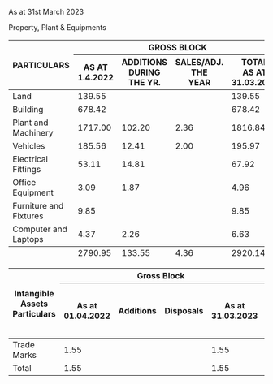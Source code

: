 As at 31st March 2023

Property, Plant & Equipments

<table><thead><tr><th rowspan="2">PARTICULARS</th><th colspan="4">GROSS BLOCK</th><th colspan="4">ACCUMULATED DEPRECIATION</th><th colspan="2">NET BLOCK</th></tr><tr><th>AS AT<br/>1.4.2022</th><th>ADDITIONS<br/>DURING<br/>THE YR.</th><th>SALES/ADJ.<br/>THE<br/>YEAR</th><th>TOTAL<br/>AS AT<br/>31.03.2023</th><th>TOTAL<br/>UP TO<br/>31.03.2022</th><th>FOR THE<br/>YEAR</th><th>ADJUSTMENT<br/>DURING THE<br/>YEAR</th><th>TOTAL<br/>UP TO<br/>31.03.2023</th><th>AS AT<br/>31.03.2023</th><th>AS AT<br/>31.03.2022</th></tr></thead><tbody><tr><td>Land</td><td>139.55</td><td></td><td></td><td>139.55</td><td></td><td></td><td></td><td></td><td>139.55</td><td>139.55</td></tr><tr><td>Building</td><td>678.42</td><td></td><td></td><td>678.42</td><td>191.02</td><td>21.48</td><td></td><td>212.50</td><td>465.92</td><td>487.40</td></tr><tr><td>Plant and Machinery</td><td>1717.00</td><td>102.20</td><td>2.36</td><td>1816.84</td><td>847.31</td><td>113.07</td><td></td><td>960.38</td><td>856.47</td><td>869.69</td></tr><tr><td>Vehicles</td><td>185.56</td><td>12.41</td><td>2.00</td><td>195.97</td><td>79.91</td><td>23.04</td><td></td><td>102.95</td><td>93.02</td><td>105.65</td></tr><tr><td>Electrical Fittings</td><td>53.11</td><td>14.81</td><td></td><td>67.92</td><td>33.21</td><td>5.71</td><td></td><td>38.92</td><td>29.00</td><td>19.90</td></tr><tr><td>Office Equipment</td><td>3.09</td><td>1.87</td><td></td><td>4.96</td><td>2.85</td><td>.4</td><td></td><td>2.89</td><td>2.07</td><td>.24</td></tr><tr><td>Furniture and Fixtures</td><td>9.85</td><td></td><td></td><td>9.85</td><td>4.67</td><td>.94</td><td></td><td>5.61</td><td>4.24</td><td>5.18</td></tr><tr><td>Computer and Laptops</td><td>4.37</td><td>2.26</td><td></td><td>6.63</td><td>4.15</td><td>.3</td><td></td><td>4.18</td><td>2.46</td><td>.22</td></tr></tbody><tfoot><tr><td></td><td>2790.95</td><td>133.55</td><td>4.36</td><td>2920.14</td><td>1163.12</td><td>164.31</td><td></td><td>1327.42</td><td>1592.72</td><td>1627.83</td></tr></tfoot></table>

<table><thead><tr><th rowspan="2">Intangible Assets<br/>Particulars</th><th colspan="4">Gross Block</th><th colspan="4">Accumulated Amortisation</th><th colspan="2">Net Block</th></tr><tr><th>As at<br/>01.04.2022</th><th>Additions</th><th>Disposals</th><th>As at<br/>31.03.2023</th><th>As at<br/>01.04.2022</th><th>For the year</th><th>Eliminated<br/>on disposal of<br/>assets</th><th>As at 31.03.2023</th><th>As at<br/>31.03.2023</th><th>As at<br/>31.03.2022</th></tr></thead><tbody><tr><td>Trade Marks</td><td>1.55</td><td></td><td></td><td>1.55</td><td>.89</td><td>.16</td><td></td><td>1.06</td><td>.49</td><td>.65</td></tr><tr><td>Total</td><td>1.55</td><td></td><td></td><td>1.55</td><td>.89</td><td>.16</td><td></td><td>1.06</td><td>.49</td><td>.65</td></tr></tbody></table>
